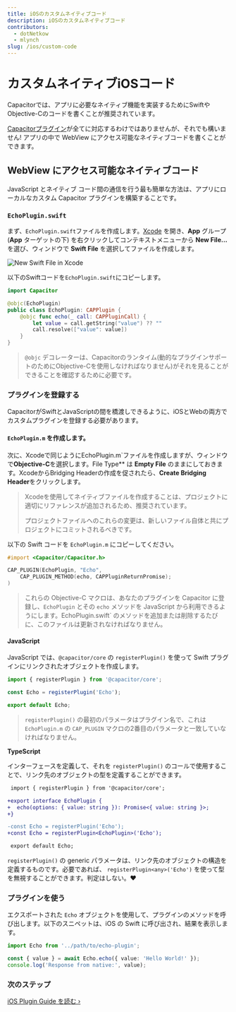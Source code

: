 ```yaml
---
title: iOSのカスタムネイティブコード
description: iOSのカスタムネイティブコード
contributors:
  - dotNetkow
  - mlynch
slug: /ios/custom-code
---
```


# カスタムネイティブiOSコード

Capacitorでは、アプリに必要なネイティブ機能を実装するためにSwiftやObjective-Cのコードを書くことが推奨されています。

[Capacitorプラグイン](/docs/plugins)が全てに対応するわけではありませんが、それでも構いません! アプリの中で WebView にアクセス可能なネイティブコードを書くことができます。

## WebView にアクセス可能なネイティブコード

JavaScript とネイティブ コード間の通信を行う最も簡単な方法は、アプリにローカルなカスタム Capacitor プラグインを構築することです。

### `EchoPlugin.swift`

まず、`EchoPlugin.swift`ファイルを作成します。[Xcode](/docs/ios#opening-the-ios-project) を開き、**App** グループ (**App** ターゲットの下) を右クリックしてコンテキストメニューから **New File...** を選び、ウィンドウで **Swift File** を選択してファイルを作成します。

![New Swift File in Xcode](../../../static/img/v4/docs/ios/xcode-new-swift-file.png)

以下のSwiftコードを`EchoPlugin.swift`にコピーします。

```swift
import Capacitor

@objc(EchoPlugin)
public class EchoPlugin: CAPPlugin {
    @objc func echo(_ call: CAPPluginCall) {
        let value = call.getString("value") ?? ""
        call.resolve(["value": value])
    }
}
```

> `@objc` デコレーターは、Capacitorのランタイム(動的なプラグインサポートのためにObjective-Cを使用しなければなりません)がそれを見ることができることを確認するために必要です。

### プラグインを登録する

CapacitorがSwiftとJavaScriptの間を橋渡しできるように、iOSとWebの両方でカスタムプラグインを登録する必要があります。

#### `EchoPlugin.m` を作成します。

次に、Xcodeで同じようにEchoPlugin.m`ファイルを作成しますが、ウィンドウで**Objective-C**を選択します。File Type** は **Empty File** のままにしておきます。XcodeからBridging Headerの作成を促されたら、**Create Bridging Header**をクリックします。

> Xcodeを使用してネイティブファイルを作成することは、プロジェクトに適切にリファレンスが追加されるため、推奨されています。
>
> プロジェクトファイルへのこれらの変更は、新しいファイル自体と共にプロジェクトにコミットされるべきです。

以下の Swift コードを `EchoPlugin.m` にコピーしてください。

```objectivec
#import <Capacitor/Capacitor.h>

CAP_PLUGIN(EchoPlugin, "Echo",
    CAP_PLUGIN_METHOD(echo, CAPPluginReturnPromise);
)
```

> これらの Objective-C マクロは、あなたのプラグインを Capacitor に登録し、`EchoPlugin` とその `echo` メソッドを JavaScript から利用できるようにします。EchoPlugin.swift` のメソッドを追加または削除するたびに、このファイルは更新されなければなりません。

#### JavaScript

JavaScript では、`@capacitor/core` の `registerPlugin()` を使って Swift プラグインにリンクされたオブジェクトを作成します。

```typescript
import { registerPlugin } from '@capacitor/core';

const Echo = registerPlugin('Echo');

export default Echo;
```

> `registerPlugin()` の最初のパラメータはプラグイン名で、これは `EchoPlugin.m` の `CAP_PLUGIN` マクロの2番目のパラメータと一致していなければなりません。

**TypeScript**

インターフェースを定義して、それを `registerPlugin()` のコールで使用することで、リンク先のオブジェクトの型を定義することができます。

```diff
 import { registerPlugin } from '@capacitor/core';

+export interface EchoPlugin {
+  echo(options: { value: string }): Promise<{ value: string }>;
+}

-const Echo = registerPlugin('Echo');
+const Echo = registerPlugin<EchoPlugin>('Echo');

 export default Echo;
```

`registerPlugin()` の generic パラメータは、リンク先のオブジェクトの構造を定義するものです。必要であれば、 `registerPlugin<any>('Echo')` を使って型を無視することができます。判定はしない。❤️

### プラグインを使う

エクスポートされた `Echo` オブジェクトを使用して、プラグインのメソッドを呼び出します。以下のスニペットは、iOS の Swift に呼び出され、結果を表示します。

```typescript
import Echo from '../path/to/echo-plugin';

const { value } = await Echo.echo({ value: 'Hello World!' });
console.log('Response from native:', value);
```

### 次のステップ

[iOS Plugin Guide を読む &#8250;](/docs/plugins/ios)